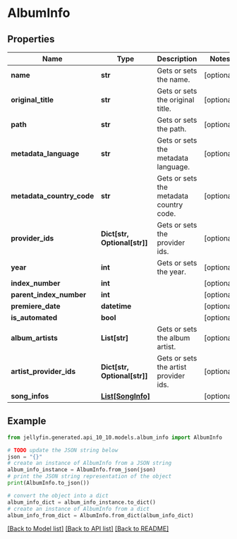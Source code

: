 # AlbumInfo


## Properties

Name | Type | Description | Notes
------------ | ------------- | ------------- | -------------
**name** | **str** | Gets or sets the name. | [optional] 
**original_title** | **str** | Gets or sets the original title. | [optional] 
**path** | **str** | Gets or sets the path. | [optional] 
**metadata_language** | **str** | Gets or sets the metadata language. | [optional] 
**metadata_country_code** | **str** | Gets or sets the metadata country code. | [optional] 
**provider_ids** | **Dict[str, Optional[str]]** | Gets or sets the provider ids. | [optional] 
**year** | **int** | Gets or sets the year. | [optional] 
**index_number** | **int** |  | [optional] 
**parent_index_number** | **int** |  | [optional] 
**premiere_date** | **datetime** |  | [optional] 
**is_automated** | **bool** |  | [optional] 
**album_artists** | **List[str]** | Gets or sets the album artist. | [optional] 
**artist_provider_ids** | **Dict[str, Optional[str]]** | Gets or sets the artist provider ids. | [optional] 
**song_infos** | [**List[SongInfo]**](SongInfo.md) |  | [optional] 

## Example

```python
from jellyfin.generated.api_10_10.models.album_info import AlbumInfo

# TODO update the JSON string below
json = "{}"
# create an instance of AlbumInfo from a JSON string
album_info_instance = AlbumInfo.from_json(json)
# print the JSON string representation of the object
print(AlbumInfo.to_json())

# convert the object into a dict
album_info_dict = album_info_instance.to_dict()
# create an instance of AlbumInfo from a dict
album_info_from_dict = AlbumInfo.from_dict(album_info_dict)
```
[[Back to Model list]](../README.md#documentation-for-models) [[Back to API list]](../README.md#documentation-for-api-endpoints) [[Back to README]](../README.md)


